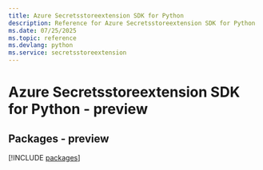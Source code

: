 ```yaml
---
title: Azure Secretsstoreextension SDK for Python
description: Reference for Azure Secretsstoreextension SDK for Python
ms.date: 07/25/2025
ms.topic: reference
ms.devlang: python
ms.service: secretsstoreextension
---
```

# Azure Secretsstoreextension SDK for Python - preview
## Packages - preview
[!INCLUDE [packages](secretsstoreextension-index.md)]